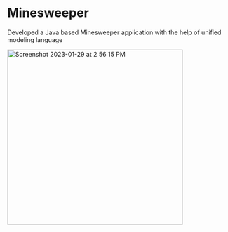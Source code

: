 # Minesweeper
Developed a Java based Minesweeper application with the help of unified modeling language

<img width="400" alt="Screenshot 2023-01-29 at 2 56 15 PM" src="https://user-images.githubusercontent.com/22619455/215360450-d7517193-5e45-4700-9e90-a8f6401fb205.png">

